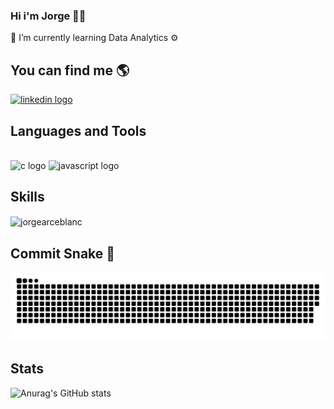 <div align="justify">
  
### Hi i'm Jorge 👋🏼 
🌱 I’m currently learning Data Analytics ⚙

## You can find me 🌎
<p align="left">
<a href="https://www.linkedin.com/in/jorgearcee/" target="blank"><img src="https://img.shields.io/static/v1?message=LinkedIn&logo=linkedin&label=&color=0077B5&logoColor=white&labelColor=&style=for-the-badge" height="40" alt="linkedin logo" /></a>
</p>
  
## Languages and Tools
<br clear="both">

<div align="left">
  <img src="https://cdn.jsdelivr.net/gh/devicons/devicon/icons/python/python-original.svg" height="42" width="58" alt="c logo"  />
  <img src="https://cdn.jsdelivr.net/gh/devicons/devicon/icons/docker/docker-original.svg" height="42" width="58" alt="javascript logo"  />
  </div>

###

## Skills

<p><img align="center" src="https://github-readme-stats.vercel.app/api/top-langs?username=jorgearceblanc&show_icons=true&locale=en&layout=compact&theme=aura" alt="jorgearceblanc" /></p>


## Commit Snake 🐍
![Snake animation](https://raw.githubusercontent.com/fernandobandeira/fernandobandeira/output/github-snake-dark.svg)

## Stats

![Anurag's GitHub stats](https://github-readme-stats.vercel.app/api?username=jorgearceblanc&show_icons=true&theme=aura)
</p>
</div>
